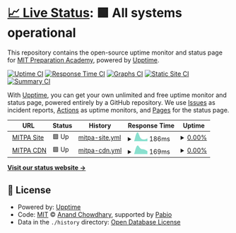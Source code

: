 # [📈 Live Status](https://demo.upptime.js.org): <!--live status--> **🟩 All systems operational**

This repository contains the open-source uptime monitor and status page for [MIT Preparation Academy](mitpa.tech), powered by [Upptime](https://github.com/upptime/upptime).

[![Uptime CI](https://github.com/MITPAcademy/status.mitpa.tech/workflows/Uptime%20CI/badge.svg)](https://github.com/MITPAcademy/status.mitpa.tech/actions?query=workflow%3A%22Uptime+CI%22)
[![Response Time CI](https://github.com/MITPAcademy/status.mitpa.tech/workflows/Response%20Time%20CI/badge.svg)](https://github.com/MITPAcademy/status.mitpa.tech/actions?query=workflow%3A%22Response+Time+CI%22)
[![Graphs CI](https://github.com/MITPAcademy/status.mitpa.tech/workflows/Graphs%20CI/badge.svg)](https://github.com/MITPAcademy/status.mitpa.tech/actions?query=workflow%3A%22Graphs+CI%22)
[![Static Site CI](https://github.com/MITPAcademy/status.mitpa.tech/workflows/Static%20Site%20CI/badge.svg)](https://github.com/MITPAcademy/status.mitpa.tech/actions?query=workflow%3A%22Static+Site+CI%22)
[![Summary CI](https://github.com/MITPAcademy/status.mitpa.tech/workflows/Summary%20CI/badge.svg)](https://github.com/MITPAcademy/status.mitpa.tech/actions?query=workflow%3A%22Summary+CI%22)

With [Upptime](https://upptime.js.org), you can get your own unlimited and free uptime monitor and status page, powered entirely by a GitHub repository. We use [Issues](https://github.com/MITPAcademy/status.mitpa.tech/issues) as incident reports, [Actions](https://github.com/MITPAcademy/status.mitpa.tech/actions) as uptime monitors, and [Pages](https://demo.upptime.js.org) for the status page.

<!--start: status pages-->
<!-- This summary is generated by Upptime (https://github.com/upptime/upptime) -->
<!-- Do not edit this manually, your changes will be overwritten -->
<!-- prettier-ignore -->
| URL | Status | History | Response Time | Uptime |
| --- | ------ | ------- | ------------- | ------ |
| <img alt="" src="https://icons.duckduckgo.com/ip3/cdn-mitpa-tech.vercel.app.ico" height="13"> [MITPA Site](https://cdn-mitpa-tech.vercel.app) | 🟩 Up | [mitpa-site.yml](https://github.com/PRACTAcademy/status.practa.tech/commits/HEAD/history/mitpa-site.yml) | <details><summary><img alt="Response time graph" src="./graphs/mitpa-site/response-time-week.png" height="20"> 186ms</summary><br><a href="https://PRACTAcademy.github.io/status.practa.tech/history/mitpa-site"><img alt="Response time 186" src="https://img.shields.io/endpoint?url=https%3A%2F%2Fraw.githubusercontent.com%2FPRACTAcademy%2Fstatus.practa.tech%2FHEAD%2Fapi%2Fmitpa-site%2Fresponse-time.json"></a><br><a href="https://PRACTAcademy.github.io/status.practa.tech/history/mitpa-site"><img alt="24-hour response time 131" src="https://img.shields.io/endpoint?url=https%3A%2F%2Fraw.githubusercontent.com%2FPRACTAcademy%2Fstatus.practa.tech%2FHEAD%2Fapi%2Fmitpa-site%2Fresponse-time-day.json"></a><br><a href="https://PRACTAcademy.github.io/status.practa.tech/history/mitpa-site"><img alt="7-day response time 186" src="https://img.shields.io/endpoint?url=https%3A%2F%2Fraw.githubusercontent.com%2FPRACTAcademy%2Fstatus.practa.tech%2FHEAD%2Fapi%2Fmitpa-site%2Fresponse-time-week.json"></a><br><a href="https://PRACTAcademy.github.io/status.practa.tech/history/mitpa-site"><img alt="30-day response time 186" src="https://img.shields.io/endpoint?url=https%3A%2F%2Fraw.githubusercontent.com%2FPRACTAcademy%2Fstatus.practa.tech%2FHEAD%2Fapi%2Fmitpa-site%2Fresponse-time-month.json"></a><br><a href="https://PRACTAcademy.github.io/status.practa.tech/history/mitpa-site"><img alt="1-year response time 186" src="https://img.shields.io/endpoint?url=https%3A%2F%2Fraw.githubusercontent.com%2FPRACTAcademy%2Fstatus.practa.tech%2FHEAD%2Fapi%2Fmitpa-site%2Fresponse-time-year.json"></a></details> | <details><summary><a href="https://PRACTAcademy.github.io/status.practa.tech/history/mitpa-site">0.00%</a></summary><a href="https://PRACTAcademy.github.io/status.practa.tech/history/mitpa-site"><img alt="All-time uptime 0.00%" src="https://img.shields.io/endpoint?url=https%3A%2F%2Fraw.githubusercontent.com%2FPRACTAcademy%2Fstatus.practa.tech%2FHEAD%2Fapi%2Fmitpa-site%2Fuptime.json"></a><br><a href="https://PRACTAcademy.github.io/status.practa.tech/history/mitpa-site"><img alt="24-hour uptime 100.00%" src="https://img.shields.io/endpoint?url=https%3A%2F%2Fraw.githubusercontent.com%2FPRACTAcademy%2Fstatus.practa.tech%2FHEAD%2Fapi%2Fmitpa-site%2Fuptime-day.json"></a><br><a href="https://PRACTAcademy.github.io/status.practa.tech/history/mitpa-site"><img alt="7-day uptime 0.00%" src="https://img.shields.io/endpoint?url=https%3A%2F%2Fraw.githubusercontent.com%2FPRACTAcademy%2Fstatus.practa.tech%2FHEAD%2Fapi%2Fmitpa-site%2Fuptime-week.json"></a><br><a href="https://PRACTAcademy.github.io/status.practa.tech/history/mitpa-site"><img alt="30-day uptime 0.00%" src="https://img.shields.io/endpoint?url=https%3A%2F%2Fraw.githubusercontent.com%2FPRACTAcademy%2Fstatus.practa.tech%2FHEAD%2Fapi%2Fmitpa-site%2Fuptime-month.json"></a><br><a href="https://PRACTAcademy.github.io/status.practa.tech/history/mitpa-site"><img alt="1-year uptime 0.00%" src="https://img.shields.io/endpoint?url=https%3A%2F%2Fraw.githubusercontent.com%2FPRACTAcademy%2Fstatus.practa.tech%2FHEAD%2Fapi%2Fmitpa-site%2Fuptime-year.json"></a></details>
| <img alt="" src="https://icons.duckduckgo.com/ip3/mitpa-tech.vercel.app.ico" height="13"> [MITPA CDN](https://mitpa-tech.vercel.app) | 🟩 Up | [mitpa-cdn.yml](https://github.com/PRACTAcademy/status.practa.tech/commits/HEAD/history/mitpa-cdn.yml) | <details><summary><img alt="Response time graph" src="./graphs/mitpa-cdn/response-time-week.png" height="20"> 169ms</summary><br><a href="https://PRACTAcademy.github.io/status.practa.tech/history/mitpa-cdn"><img alt="Response time 169" src="https://img.shields.io/endpoint?url=https%3A%2F%2Fraw.githubusercontent.com%2FPRACTAcademy%2Fstatus.practa.tech%2FHEAD%2Fapi%2Fmitpa-cdn%2Fresponse-time.json"></a><br><a href="https://PRACTAcademy.github.io/status.practa.tech/history/mitpa-cdn"><img alt="24-hour response time 114" src="https://img.shields.io/endpoint?url=https%3A%2F%2Fraw.githubusercontent.com%2FPRACTAcademy%2Fstatus.practa.tech%2FHEAD%2Fapi%2Fmitpa-cdn%2Fresponse-time-day.json"></a><br><a href="https://PRACTAcademy.github.io/status.practa.tech/history/mitpa-cdn"><img alt="7-day response time 169" src="https://img.shields.io/endpoint?url=https%3A%2F%2Fraw.githubusercontent.com%2FPRACTAcademy%2Fstatus.practa.tech%2FHEAD%2Fapi%2Fmitpa-cdn%2Fresponse-time-week.json"></a><br><a href="https://PRACTAcademy.github.io/status.practa.tech/history/mitpa-cdn"><img alt="30-day response time 169" src="https://img.shields.io/endpoint?url=https%3A%2F%2Fraw.githubusercontent.com%2FPRACTAcademy%2Fstatus.practa.tech%2FHEAD%2Fapi%2Fmitpa-cdn%2Fresponse-time-month.json"></a><br><a href="https://PRACTAcademy.github.io/status.practa.tech/history/mitpa-cdn"><img alt="1-year response time 169" src="https://img.shields.io/endpoint?url=https%3A%2F%2Fraw.githubusercontent.com%2FPRACTAcademy%2Fstatus.practa.tech%2FHEAD%2Fapi%2Fmitpa-cdn%2Fresponse-time-year.json"></a></details> | <details><summary><a href="https://PRACTAcademy.github.io/status.practa.tech/history/mitpa-cdn">0.00%</a></summary><a href="https://PRACTAcademy.github.io/status.practa.tech/history/mitpa-cdn"><img alt="All-time uptime 0.00%" src="https://img.shields.io/endpoint?url=https%3A%2F%2Fraw.githubusercontent.com%2FPRACTAcademy%2Fstatus.practa.tech%2FHEAD%2Fapi%2Fmitpa-cdn%2Fuptime.json"></a><br><a href="https://PRACTAcademy.github.io/status.practa.tech/history/mitpa-cdn"><img alt="24-hour uptime 100.00%" src="https://img.shields.io/endpoint?url=https%3A%2F%2Fraw.githubusercontent.com%2FPRACTAcademy%2Fstatus.practa.tech%2FHEAD%2Fapi%2Fmitpa-cdn%2Fuptime-day.json"></a><br><a href="https://PRACTAcademy.github.io/status.practa.tech/history/mitpa-cdn"><img alt="7-day uptime 0.00%" src="https://img.shields.io/endpoint?url=https%3A%2F%2Fraw.githubusercontent.com%2FPRACTAcademy%2Fstatus.practa.tech%2FHEAD%2Fapi%2Fmitpa-cdn%2Fuptime-week.json"></a><br><a href="https://PRACTAcademy.github.io/status.practa.tech/history/mitpa-cdn"><img alt="30-day uptime 0.00%" src="https://img.shields.io/endpoint?url=https%3A%2F%2Fraw.githubusercontent.com%2FPRACTAcademy%2Fstatus.practa.tech%2FHEAD%2Fapi%2Fmitpa-cdn%2Fuptime-month.json"></a><br><a href="https://PRACTAcademy.github.io/status.practa.tech/history/mitpa-cdn"><img alt="1-year uptime 0.00%" src="https://img.shields.io/endpoint?url=https%3A%2F%2Fraw.githubusercontent.com%2FPRACTAcademy%2Fstatus.practa.tech%2FHEAD%2Fapi%2Fmitpa-cdn%2Fuptime-year.json"></a></details>

<!--end: status pages-->

[**Visit our status website →**](https://demo.upptime.js.org)

## 📄 License

- Powered by: [Upptime](https://github.com/upptime/upptime)
- Code: [MIT](./LICENSE) © [Anand Chowdhary](https://anandchowdhary.com), supported by [Pabio](https://pabio.com)
- Data in the `./history` directory: [Open Database License](https://opendatacommons.org/licenses/odbl/1-0/)
